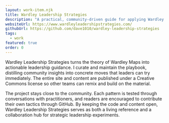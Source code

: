 ```yaml
---
layout: work-item.njk
title: Wardley Leadership Strategies
description: "A practical, community-driven guide for applying Wardley leadership practices in the real world."
websiteUrl: https://www.wardleyleadershipstrategies.com/
githubUrl: https://github.com/dave1010/wardley-leadership-strategies
tags:
  - work
featured: true
order: 0
---
```

Wardley Leadership Strategies turns the theory of Wardley Maps into actionable leadership guidance. I curate and maintain the
playbook, distilling community insights into concrete moves that leaders can try immediately. The entire site and content are
published under a Creative Commons license so other teams can remix and build on the material.

The project stays close to the community. Each pattern is tested through conversations with practitioners, and readers are
encouraged to contribute their own tactics through GitHub. By keeping the code and content open, Wardley Leadership Strategies
serves as both a living reference and a collaboration hub for strategic leadership experiments.
